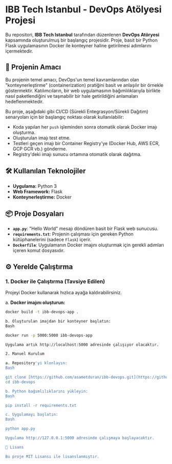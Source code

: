 # IBB Tech Istanbul - DevOps Atölyesi Projesi

Bu repositori, **IBB Tech Istanbul** tarafından düzenlenen **DevOps Atöryesi** kapsamında oluşturulmuş bir başlangıç projesidir. Proje, basit bir Python Flask uygulamasının Docker ile konteyner haline getirilmesi adımlarını içermektedir.

## 🚀 Projenin Amacı

Bu projenin temel amacı, DevOps'un temel kavramlarından olan "konteynerleştirme" (containerization) pratiğini basit ve anlaşılır bir örnekle göstermektir. Katılımcıların, bir web uygulamasının bağımlılıklarıyla birlikte nasıl paketlendiğini ve taşınabilir bir hale getirildiğini anlamaları hedeflenmektedir.

Bu proje, aşağıdaki gibi CI/CD (Sürekli Entegrasyon/Sürekli Dağıtım) senaryoları için bir başlangıç noktası olarak kullanılabilir:
* Koda yapılan her `push` işleminden sonra otomatik olarak Docker imajı oluşturma.
* Oluşturulan imajı test etme.
* Testleri geçen imajı bir Container Registry'ye (Docker Hub, AWS ECR, GCP GCR vb.) gönderme.
* Registry'deki imajı sunucu ortamına otomatik olarak dağıtma.

## 🛠️ Kullanılan Teknolojiler

* **Uygulama:** Python 3
* **Web Framework:** Flask
* **Konteynerleştirme:** Docker

## 📦 Proje Dosyaları

* **`app.py`**: "Hello World" mesajı döndüren basit bir Flask web sunucusu.
* **`requirements.txt`**: Projenin çalışması için gereken Python kütüphanelerini (sadece `Flask`) içerir.
* **`Dockerfile`**: Uygulamanın Docker imajını oluşturmak için gerekli adımları içeren komut dosyasıdır.

## ⚙️ Yerelde Çalıştırma

### 1. Docker ile Çalıştırma (Tavsiye Edilen)

Projeyi Docker kullanarak hızlıca ayağa kaldırabilirsiniz.

a. **Docker imajını oluşturun:**
```bash
docker build -t ibb-devops-app .

b. Oluşturulan imajdan bir konteyner başlatın:
Bash

docker run -p 5000:5000 ibb-devops-app

Uygulama artık http://localhost:5000 adresinde çalışıyor olacaktır.

2. Manuel Kurulum

a. Repository'yi klonlayın:
Bash

git clone [https://github.com/asametduran/ibb-devops.git](https://github.com/asametduran/ibb-devops.git)
cd ibb-devops

b. Python bağımlılıklarını yükleyin:
Bash

pip install -r requirements.txt

c. Uygulamayı başlatın:
Bash

python app.py

Uygulama http://127.0.0.1:5000 adresinde çalışmaya başlayacaktır.

📄 Lisans

Bu proje MIT Lisansı ile lisanslanmıştır.
